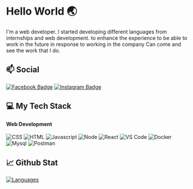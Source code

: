 # Hello World 🌏

I'm a web developer. I started developing different languages from internships and web development. to enhance the experience to be able to work in the future in response to working in the company Can come and see the work that I do.

## 📫 Social
[![Facebook Badge](https://img.shields.io/badge/-SiwaKornnum-blue?style=flat&logo=Facebook&logoColor=white&link=https://www.facebook.com/siwa.kornnum.1/)](https://www.facebook.com/siwa.kornnum.1)
[![Instagram Badge](https://img.shields.io/badge/Instagram-E4405F?style=for-the-badge&logo=instagram&logoColor=white&link=https://www.facebook.com/siwa.kornnum.1/)](https://www.instagram.com/pporrxw/)

## 💻 My Tech Stack

#### Web Development
![CSS](https://img.shields.io/badge/CSS3-1572B6?style=for-the-badge&logo=css3&logoColor=white)
![HTML](https://img.shields.io/badge/HTML5-E34F26?style=for-the-badge&logo=html5&logoColor=white)
![Javascript](https://img.shields.io/badge/JavaScript-323330?style=for-the-badge&logo=javascript&logoColor=F7DF1E)
![Node](https://img.shields.io/badge/Node.js-339933?style=for-the-badge&logo=nodedotjs&logoColor=white)
![React](https://img.shields.io/badge/React-000000?style=for-the-badge&logo=React&logoColor=blue)
![VS Code](https://img.shields.io/badge/Visual_Studio_Code-0078D4?style=for-the-badge&logo=visual%20studio%20code&logoColor=white)
![Docker](https://img.shields.io/badge/Docker-2CA5E0?style=for-the-badge&logo=docker&logoColor=white)
![Mysql](https://img.shields.io/badge/MySQL-005C84?style=for-the-badge&logo=mysql&logoColor=white)
![Postman](https://img.shields.io/badge/Postman-FF6C37?style=for-the-badge&logo=Postman&logoColor=white)

## 📈 Github Stat

[![Languages](https://github-readme-stats.vercel.app/api/top-langs/?username=Siwakornnum&layout=compact&langs_count=10&hide_border=true&custom_title=Languages&bg_color=f5f5f5)](https://github.com/Siwakornnum)
